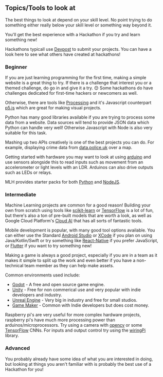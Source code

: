 ## Topics/Tools to look at

The best things to look at depend on your skill level. No point trying to do
something either really below your skill level or something way beyond it.

You'll get the best experience with a Hackathon if you try and learn something
new!

Hackathons typicall use [Devpost](https://devpost.com) to submit your projects. You can have a look here to see what others have created at hackathons!

### Beginner

If you are just learning programming for the first time, making a simple website is a great thing to try.
If there is a challenge that interest you or a themed challenge, do go in and give it a try. 😊 Some hackathons do have challenges dedicated for first-time hackers or newcomers as well.

Otherwise, there are tools like [Processing](https://processing.org/) and it's Javascript counterpart [p5.js](https://p5js.org/) which are great for making visual projects.

Python has many good libraries available if you are trying to process some data from a website. Data sources will tend to provide JSON data which Python can handle very well! Otherwise Javascript with Node is also very suitable for this task.

Mashing up two APIs creatively is one of the best projects you can do. For
example, displaying crime data from [data.police.uk](https://data.police.uk/)
over a map.

Getting started with hardware you may want to look at using [arduino](https://www.arduino.cc/) 
and use sensors alongside this to read inputs such as movement from an accelerometer or 
light levels with an LDR. Arduinos can also drive outputs such as LEDs or relays.

MLH provides starter packs for both [Python](https://github.com/MLH/mlh-hackathon-flask-starter)
and [NodeJS](https://github.com/MLH/mlh-hackathon-nodejs-starter).

### Intermediate

Machine Learning projects are common for a good reason! Building your own
from scratch using tools like [scikit-learn](https://scikit-learn.org/) or
[TensorFlow](https://www.tensorflow.org/) is a lot of fun, but there's also a
ton of pre-built models that are worth a look, as well as Google Cloud
Platform's [Cloud AI](https://cloud.google.com/products/ai/) that has all
sorts of fantastic tools.

Mobile development is popular, with many good tool options available. You can
either use the Standard [Android Studio](https://developer.android.com/studio)
or [XCode](https://developer.apple.com/xcode/) if you plan on using
Java/Kotlin/Swift or try something like [React-Native](https://facebook.github.io/react-native/)
if you prefer JavaScript, or [Flutter](https://flutter.dev/) if you want to
try something new!

Making a game is always a good project, especially if you are in a team as it
makes it simple to split up the work and even better if you have a non-technical
team member as they can help make assets.

Common environments used include:

* [Godot](https://godotengine.org/) - A free and open source game engine.
* [Unity](https://unity.com/) - Free for non commerical use and very popular
with indie developers and industry. 
* [Unreal Engine](https://www.unrealengine.com/en-US/) - Very big in industry
and free for small studios.
* [Game Maker](https://www.yoyogames.com/gamemaker) - Common with Indie
developers but does cost money.

Raspberry pi's are very useful for more complex hardware projects, raspberry pi's have 
much more processing power than arduinos/microprocessors. Try using a camera with 
[opencv](https://opencv.org/) or some [TensorFlow](https://www.tensorflow.org/) CNNs. 
For inputs and output control try using the [wiringPi](http://wiringpi.com/) library.

### Advanced

You probably already have some idea of what you are interested in doing, but
looking at things you aren't familiar with is probably the best use of a
Hackathon for you!
